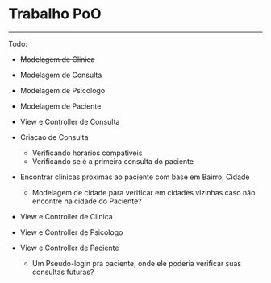 # Trabalho PoO
---------

Todo:
* ~~Modelagem de Clinica~~
* Modelagem de Consulta
* Modelagem de Psicologo
* Modelagem de Paciente
* View e Controller de Consulta
* Criacao de Consulta
    * Verificando horarios compativeis
    * Verificando se é a primeira consulta do paciente
    
* Encontrar clinicas proximas ao paciente com base em Bairro, Cidade
    * Modelagem de cidade para verificar em cidades vizinhas caso não encontre na cidade do Paciente?
* View e Controller de Clinica
* View e Controller de Psicologo
* View e Controller de Paciente
    * Um Pseudo-login pra paciente, onde ele poderia verificar suas consultas futuras?

